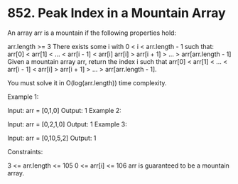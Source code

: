 # 852. Peak Index in a Mountain Array

An array arr is a mountain if the following properties hold:

arr.length >= 3
There exists some i with 0 < i < arr.length - 1 such that:
arr[0] < arr[1] < ... < arr[i - 1] < arr[i] 
arr[i] > arr[i + 1] > ... > arr[arr.length - 1]
Given a mountain array arr, return the index i such that arr[0] < arr[1] < ... < arr[i - 1] < arr[i] > arr[i + 1] > ... > arr[arr.length - 1].

You must solve it in O(log(arr.length)) time complexity.

 

Example 1:

Input: arr = [0,1,0]
Output: 1
Example 2:

Input: arr = [0,2,1,0]
Output: 1
Example 3:

Input: arr = [0,10,5,2]
Output: 1
 

Constraints:

3 <= arr.length <= 105
0 <= arr[i] <= 106
arr is guaranteed to be a mountain array.